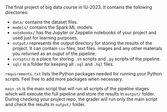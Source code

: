 The final project of big data course in IU-2023. It contains the following directories:

- `data/` contains the dataset files.
- `models/` contains the Spark ML models.
- `notebooks/` has the Jupyter or Zeppelin notebooks of your project and used just for learning purposes.
- `output/` represents the output directory for storing the results of the project. It can contain `csv` files, text files. images and any other materials you returned as an ouput of the pipeline.
- `scripts/` is a place for storing `.sh` scripts and `.py` scripts of the pipeline.
- `sql/` is a folder for keeping all `.sql` and `.hql` files.

`requirements.txt` lists the Python packages needed for running your Python scripts. Feel free to add more packages when necessary.

`main.sh` is the main script that will run all scripts of the pipeline stages which will execute the full pipeline and store the results in `output/` folder. During checking your project repo, the grader will run only the main script and check the results in `output/` folder.
